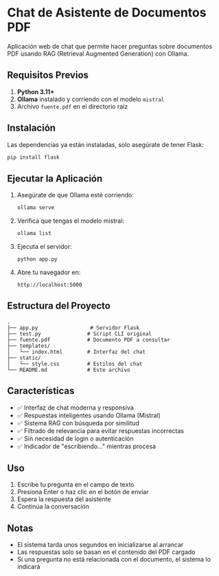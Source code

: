 # Chat de Asistente de Documentos PDF

Aplicación web de chat que permite hacer preguntas sobre documentos PDF usando RAG (Retrieval Augmented Generation) con Ollama.

## Requisitos Previos

1. **Python 3.11+**
2. **Ollama** instalado y corriendo con el modelo `mistral`
3. Archivo `fuente.pdf` en el directorio raíz

## Instalación

Las dependencias ya están instaladas, solo asegúrate de tener Flask:

```bash
pip install flask
```

## Ejecutar la Aplicación

1. Asegúrate de que Ollama esté corriendo:
   ```bash
   ollama serve
   ```

2. Verifica que tengas el modelo mistral:
   ```bash
   ollama list
   ```

3. Ejecuta el servidor:
   ```bash
   python app.py
   ```

4. Abre tu navegador en:
   ```
   http://localhost:5000
   ```

## Estructura del Proyecto

```
.
├── app.py                 # Servidor Flask
├── test.py               # Script CLI original
├── fuente.pdf            # Documento PDF a consultar
├── templates/
│   └── index.html        # Interfaz del chat
├── static/
│   └── style.css         # Estilos del chat
└── README.md             # Este archivo
```

## Características

- ✅ Interfaz de chat moderna y responsiva
- ✅ Respuestas inteligentes usando Ollama (Mistral)
- ✅ Sistema RAG con búsqueda por similitud
- ✅ Filtrado de relevancia para evitar respuestas incorrectas
- ✅ Sin necesidad de login o autenticación
- ✅ Indicador de "escribiendo..." mientras procesa

## Uso

1. Escribe tu pregunta en el campo de texto
2. Presiona Enter o haz clic en el botón de enviar
3. Espera la respuesta del asistente
4. Continúa la conversación

## Notas

- El sistema tarda unos segundos en inicializarse al arrancar
- Las respuestas solo se basan en el contenido del PDF cargado
- Si una pregunta no está relacionada con el documento, el sistema lo indicará

